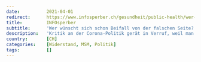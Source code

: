 ```yaml
---
date:          2021-04-01
redirect:      https://www.infosperber.ch/gesundheit/public-health/wer-wuenscht-sich-schon-beifall-von-der-falschen-seite/
title:         INFOsperber
subtitle:      'Wer wünscht sich schon Beifall von der falschen Seite?'
description:   'Kritik an der Corona-Politik gerät in Verruf, weil man damit in den Chor von Corona-Leugnern einstimme. Das kann sich rächen.'
country:       [CH]
categories:    [Widerstand, MSM, Politik]
tags:          []
---
```

